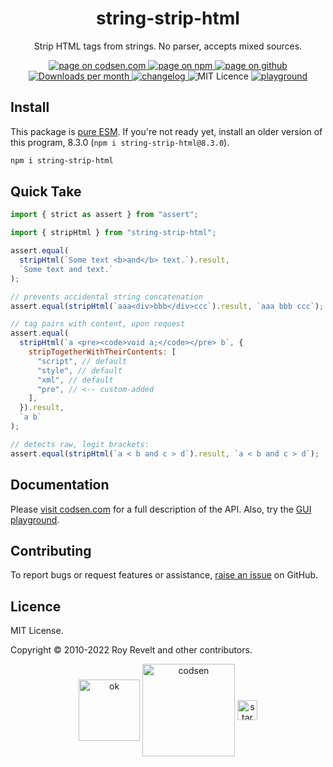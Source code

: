 <h1 align="center">string-strip-html</h1>

<p align="center">Strip HTML tags from strings. No parser, accepts mixed sources.</p>

<p align="center">
  <a href="https://codsen.com/os/string-strip-html" rel="nofollow noreferrer noopener">
    <img src="https://img.shields.io/badge/-codsen-blue?style=flat-square" alt="page on codsen.com">
  </a>
  <a href="https://www.npmjs.com/package/string-strip-html" rel="nofollow noreferrer noopener">
    <img src="https://img.shields.io/badge/-npm-blue?style=flat-square" alt="page on npm">
  </a>
  <a href="https://github.com/codsen/codsen/tree/main/packages/string-strip-html" rel="nofollow noreferrer noopener">
    <img src="https://img.shields.io/badge/-github-blue?style=flat-square" alt="page on github">
  </a>
  <a href="https://npmcharts.com/compare/string-strip-html?interval=30" rel="nofollow noreferrer noopener" target="_blank">
    <img src="https://img.shields.io/npm/dm/string-strip-html.svg?style=flat-square" alt="Downloads per month">
  </a>
  <a href="https://codsen.com/os/string-strip-html/changelog" rel="nofollow noreferrer noopener">
    <img src="https://img.shields.io/badge/changelog-here-brightgreen?style=flat-square" alt="changelog">
  </a>
  <img src="https://img.shields.io/badge/licence-MIT-brightgreen.svg?style=flat-square" alt="MIT Licence">
  <a href="https://codsen.com/os/string-strip-html/play"><img src="https://img.shields.io/badge/playground-here-brightgreen?style=flat-square" alt="playground"></a>
</p>

## Install

This package is [pure ESM](https://gist.github.com/sindresorhus/a39789f98801d908bbc7ff3ecc99d99c). If you're not ready yet, install an older version of this program, 8.3.0 (`npm i string-strip-html@8.3.0`).

```bash
npm i string-strip-html
```

## Quick Take

```js
import { strict as assert } from "assert";

import { stripHtml } from "string-strip-html";

assert.equal(
  stripHtml(`Some text <b>and</b> text.`).result,
  `Some text and text.`
);

// prevents accidental string concatenation
assert.equal(stripHtml(`aaa<div>bbb</div>ccc`).result, `aaa bbb ccc`);

// tag pairs with content, upon request
assert.equal(
  stripHtml(`a <pre><code>void a;</code></pre> b`, {
    stripTogetherWithTheirContents: [
      "script", // default
      "style", // default
      "xml", // default
      "pre", // <-- custom-added
    ],
  }).result,
  `a b`
);

// detects raw, legit brackets:
assert.equal(stripHtml(`a < b and c > d`).result, `a < b and c > d`);
```

## Documentation

Please [visit codsen.com](https://codsen.com/os/string-strip-html/) for a full description of the API. Also, try the [GUI playground](https://codsen.com/os/string-strip-html/play).

## Contributing

To report bugs or request features or assistance, [raise an issue](https://github.com/codsen/codsen/issues/new/choose) on GitHub.

## Licence

MIT License.

Copyright © 2010-2022 Roy Revelt and other contributors.

<p align="center"><img src="https://codsen.com/images/png-codsen-ok.png" width="98" alt="ok" align="center"> <img src="https://codsen.com/images/png-codsen-1.png" width="148" alt="codsen" align="center"> <img src="https://codsen.com/images/png-codsen-star-small.png" width="32" alt="star" align="center"></p>
